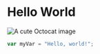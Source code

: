 # Hello World
![A cute Octocat image](https://octodex.github.com/images/yaktocat.png)

``` javascript
var myVar = "Hello, world!";
```
